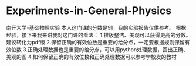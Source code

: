 # Experiments-in-General-Physics
南开大学-基础物理实验
本人这门课的分数是91，我的实验报告仅供参考。
根据经验，接下来我来讲我对这门课的看法：
1.排版整洁、美观可以获得更高的分数。建议转化为pdf版
2.保留正确的有效位数是重要的给分点，一定要根据规则保留有效位数
3.正确处理数据也是重要的给分点，可以用python处理数据，画出正确、美观的图
4.如何保留正确的有效位数和正确处理数据可以参考学校发的教材
